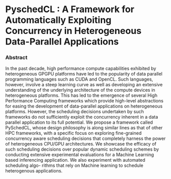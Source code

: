 #                     PyschedCL : A Framework for Automatically Exploiting Concurrency in Heterogeneous Data-Parallel Applications

### Abstract 

In the past decade, high performance compute capabilities exhibited by heterogeneous GPGPU platforms have led to the popularity of data parallel programming languages such as CUDA and OpenCL. Such languages, however, involve a steep learning curve as well as developing an extensive understanding of the underlying architecture of the compute devices in heterogeneous platforms. This has led to the emergence of several High Performance Computing frameworks which provide high-level abstractions for easing the development of data-parallel applications on heterogeneous platforms. However, the scheduling decisions undertaken by such frameworks do not sufficiently exploit the concurrency inherent in a data parallel application to its full potential. We propose a framework called PySchedCL, whose design philosophy is along similar lines as that of other HPC frameworks, with a specific focus on exploring fine-grained concurrency aware scheduling decisions that completely harness the power of heterogeneous CPU/GPU architectures. We showcase the efficacy of such scheduling decisions over popular dynamic scheduling schemes by conducting extensive experimental evaluations for a Machine Learning based inferencing application. We also experiment with automated scheduling algo- rithms that rely on Machine learning to schedule heterogenous applications.

